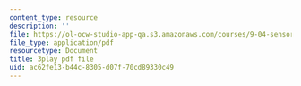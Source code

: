 ```yaml
---
content_type: resource
description: ''
file: https://ol-ocw-studio-app-qa.s3.amazonaws.com/courses/9-04-sensory-systems-fall-2013/ac62fe13b44c8305d07f70cd89330c49_9fL2zRnkDdQ.pdf
file_type: application/pdf
resourcetype: Document
title: 3play pdf file
uid: ac62fe13-b44c-8305-d07f-70cd89330c49
---
```

